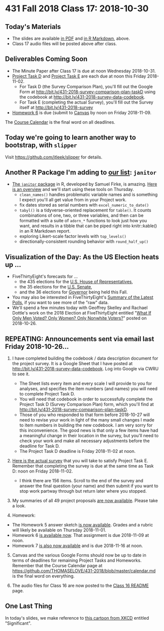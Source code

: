 # 431 Fall 2018 Class 17: 2018-10-30

## Today's Materials

- The slides are available [in PDF](https://github.com/THOMASELOVE/431-2018/blob/master/slides/class17/431_class-17-slides_2018.pdf) and [in R Markdown](https://github.com/THOMASELOVE/THOMASELOVE/431-2018/master/slides/class17/431_class-17-slides_2018.Rmd), above.
- Class 17 audio files will be posted above after class.

## Deliverables Coming Soon

- The Minute Paper after Class 17 is due at noon Wednesday 2018-10-31.
- [Project Task D](https://thomaselove.github.io/431-2018-project/taskD.html) and [Project Task E](https://thomaselove.github.io/431-2018-project/taskE.html) are each due at noon this Friday 2018-11-02. 
    - For Task D (the Survey Comparison Plan), you'll fill out the Google Form at http://bit.ly/431-2018-survey-comparison-plan-taskD using the codebook at http://bit.ly/431-2018-survey-data-codebook.
    - For Task E (completing the actual Survey), you'll fill out the Survey itself at http://bit.ly/431-2018-survey
- [Homework 6](https://github.com/THOMASELOVE/431-2018/blob/master/homework/Homework6/431-2018-hw6.md) is due (submit to [Canvas](https://canvas.case.edu/) by noon on Friday 2018-11-09.

The [Course Calendar](https://github.com/THOMASELOVE/431-2018/blob/master/calendar.md) is the final word on all deadlines.

## Today we're going to learn another way to bootstrap, with `slipper`

Visit https://github.com/jtleek/slipper for details.

## Another R Package I'm adding to [our list](https://github.com/THOMASELOVE/431-2018/blob/master/software/packages.md): `janitor`

- [The `janitor` package](https://github.com/sfirke/janitor) in R, developed by Samuel Firke, is amazing. [Here is an overview](http://sfirke.github.io/janitor/articles/janitor.html) and we'll start using these tools on Thursday.
    - `clean_names()` handles problematic variable names and is something I expect you'll all get value from in your Project work.
    - fix dates stored as serial numbers with `excel_numeric_to_date()`
    - `tabyl()` is a tidyverse-oriented replacement for `table()`. It counts combinations of one, two, or three variables, and then can be formatted with a suite of `adorn_*` functions to look just how you want, and results in a tibble that can be piped right into knitr::kable() in an R Markdown report.
    - exploring Likert-scale factor levels with `top_levels()`
    - directionally-consistent rounding behavior with `round_half_up()`

## Visualization of the Day: As the US Election heats up ...

- FiveThirtyEight's forecasts for ...
    - the 435 elections for the [U.S. House of Representatives](https://projects.fivethirtyeight.com/2018-midterm-election-forecast/house/), 
    - the 35 elections for the [U.S. Senate](https://projects.fivethirtyeight.com/2018-midterm-election-forecast/senate/), 
    - and the 36 elections for [Governor](https://projects.fivethirtyeight.com/2018-midterm-election-forecast/governor/) being held this Fall.
- You may also be interested in FiveThirtyEight's [Summary of the Latest Polls](https://projects.fivethirtyeight.com/polls/), if you want to see more of the "raw" data.
- We'll spend a few minutes today with Geoffrey Skelley and Rachael Dottle's work on the 2018 Election at FiveThirtyEight entitled "[What If Only Men Voted? Only Women? Only Nonwhite Voters?](https://fivethirtyeight.com/features/what-if-only-men-voted-only-women-only-nonwhite-voters/)" posted on 2018-10-26. 


## REPEATING: Announcements sent via email last Friday 2018-10-26...

1. I have completed building the codebook / data description document for the project survey. It is a Google Sheet that I have posted at http://bit.ly/431-2018-survey-data-codebook. Log into Google via CWRU to see it. 
    - The Sheet lists every item and every scale I will provide to you for analyses, and specifies the item numbers (and names) you will need to complete Project Task D.
    - You will need that codebook in order to successfully complete the Project Task D (Survey Comparison Plan) form, which you'll find at http://bit.ly/431-2018-survey-comparison-plan-taskD. 
    - Those of you who responded to that form before 2018-10-27 will need to revise your work in light of the many small changes I made to item numbers in building the new codebook. I am very sorry for this inconvenience. The good news is that only a few items have had a meaningful change in their location in the survey, but you'll need to check your work and make all necessary adjustments before the deadline for Task D. 
    - The Project Task D deadline is Friday 2018-11-02 at noon.

2. [Here is the actual survey](http://bit.ly/431-2018-survey) that you will take to satisfy Project Task E. Remember that completing the survey is due at the same time as Task D: noon on Friday 2018-11-02. 
    - I think there are 156 items. Scroll to the end of the survey and answer the final question (your name) and then submit if you want to stop work partway through but return later where you stopped.

3. My summaries of all 49 project proposals [are now available](https://github.com/THOMASELOVE/431-2018-project/blob/master/OKtaskA.md). Please take a look.

4. Homework:

- The Homework 5 answer sketch [is now available](https://github.com/THOMASELOVE/431-2018/tree/master/homework/Homework5). Grades and a rubric will likely be available on Thursday 2018-11-01.
- Homework 6 [is available now](https://github.com/THOMASELOVE/431-2018/blob/master/homework/Homework6/431-2018-hw6.md). That assignment is due 2018-11-09 at noon. 
- Homework 7 [is also now available](https://github.com/THOMASELOVE/431-2018/blob/master/homework/Homework7/431-2018-hw7.md) and is due 2018-11-16 at noon.

5. Canvas and the various Google Forms should now be up to date in terms of deadlines for remaining Project Tasks and Homeworks. Remember that the Course Calendar page at https://github.com/THOMASELOVE/431-2018/blob/master/calendar.md is the final word on everything.

6. The audio files for Class 16 are now posted to the [Class 16 README](https://github.com/THOMASELOVE/431-2018/tree/master/slides/class16) page.

## One Last Thing

In today's slides, we make reference to [this cartoon from XKCD](https://xkcd.com/882/) entitled "Significant".
